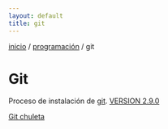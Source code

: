 ```yaml
---
layout: default
title: git
---
```

[inicio](index.html) / [programación](programacion.html) / git

# Git
Proceso de instalación de [git](https://git-scm.com/book/es/v1/Empezando-Instalando-Git#Instalando-en-Windows).
[VERSION 2.9.0](https://git-for-windows.github.io/)

[Git chuleta](gitChuleta.html)

